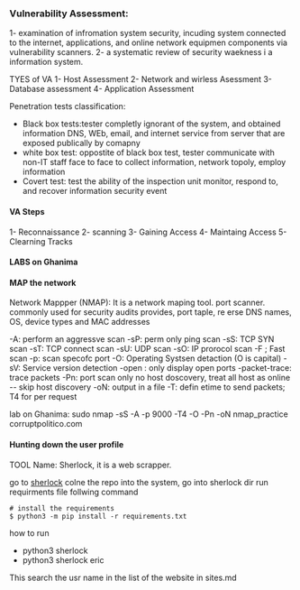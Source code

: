 

### Vulnerability Assessment:
1- examination of infromation system security, incuding system connected to the internet, applications, and online network equipmen components via vulnerability scanners.
2- a systematic review of security waekness i  a  information system.

TYES of VA
1- Host Assessment
2- Network and wirless Asessment
3- Database assessment
4- Application Assessment

Penetration tests classification:
* Black box tests:tester completly ignorant of the system, and obtained information DNS, WEb, email, and internet service from server that are exposed publically by comapny
* white box test:  oppostite of black box test, tester communicate with non-IT staff face to face to collect information, network topoly, employ information
* Covert test: test the ability of the inspection unit monitor, respond to, and recover information security event



####  VA Steps
1- Reconnaissance
2- scanning
3- Gaining Access
4- Maintaing Access
5- Clearning Tracks 


#### LABS on Ghanima
#### MAP the network
Network Mappper (NMAP): It is a network maping tool. port scanner. commonly used for security audits
provides, port taple, re erse DNS names, OS, device types and MAC addresses

-A: perform an aggressve scan
-sP: perm only ping scan
-sS: TCP SYN scan
-sT: TCP connect scan
-sU: UDP scan 
-sO: IP prorocol scan
-F ; Fast scan
-p: scan specofc port
-O: Operating Systsen detaction (O is capital)
-sV: Service version detection 
-open : only display open ports
-packet-trace: trace packets
-Pn: port scan only no host doscovery, treat all host as online -- skip host discovery 
-oN: output in a file
-T<time>: defin etime to send packets; T4 for per request
  
lab on Ghanima: sudo nmap -sS -A -p 9000 -T4 -O -Pn -oN nmap_practice corruptpolitico.com

####  Hunting down the user profile
  TOOL Name: Sherlock, it is a web scrapper.
  
go to [sherlock](https://github.com/sherlock-project/sherlock) colne the repo into the system, go into sherlock dir 
run requirments file follwing command
 
``` 
# install the requirements
$ python3 -m pip install -r requirements.txt
```
how to run
  *  python3 sherlock <profileer name>
  *  python3 sherlock eric
  
This search the usr name in  the list of the website in sites.md

